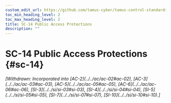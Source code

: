 ```yaml
---
custom_edit_url: https://github.com/tamus-cyber/tamus-control-standards/tree/main/content/tamus.edu/TAMUS_profile.xml
toc_min_heading_level: 2
toc_max_heading_level: 2
title: SC-14 Public Access Protections
description: ""
---
```


# SC-14 Public Access Protections {#sc-14}


<prop xmlns="http://csrc.nist.gov/ns/oscal/1.0" name="status" value="withdrawn">
            <em>[Withdrawn: Incorporated into [AC-2](../../ac/ac-02#ac-02), [AC-3](../../ac/ac-03#ac-03), [AC-5](../../ac/ac-05#ac-05), [AC-6](../../ac/ac-06#ac-06), [SI-3](../../si/si-03#si-03), [SI-4](../../si/si-04#si-04), [SI-5](../../si/si-05#si-05), [SI-7](../../si/si-07#si-07), [SI-10](../../si/si-10#si-10).]</em>
         </prop>
         

